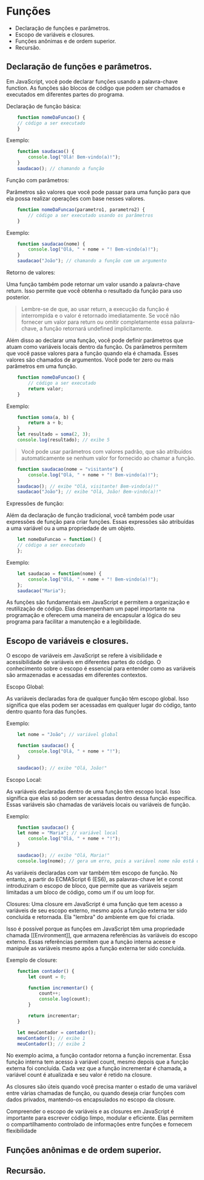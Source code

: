 #  Funções

- Declaração de funções e parâmetros.
- Escopo de variáveis e closures.
- Funções anônimas e de ordem superior.
- Recursão.

## Declaração de funções e parâmetros.

Em JavaScript, você pode declarar funções usando a palavra-chave function. As funções são blocos de código que podem ser chamados e executados em diferentes partes do programa.

Declaração de função básica:

```javascript
    function nomeDaFuncao() {
    // código a ser executado
    }
```

Exemplo: 

```javascript
    function saudacao() {
        console.log("Olá! Bem-vindo(a)!");
    }
    saudacao(); // chamando a função
```

Função com parâmetros:

Parâmetros são valores que você pode passar para uma função para que ela possa realizar operações com base nesses valores.

```javascript
    function nomeDaFuncao(parametro1, parametro2) {
        // código a ser executado usando os parâmetros
    }
```

Exemplo: 

```javascript
    function saudacao(nome) {
        console.log("Olá, " + nome + "! Bem-vindo(a)!");
    }
    saudacao("João"); // chamando a função com um argumento
```

Retorno de valores:

Uma função também pode retornar um valor usando a palavra-chave return. Isso permite que você obtenha o resultado da função para uso posterior.

> Lembre-se de que, ao usar return, a execução da função é interrompida e o valor é retornado imediatamente. Se você não fornecer um valor para return ou omitir completamente essa palavra-chave, a função retornará undefined implicitamente.

Além disso ao declarar uma função, você pode definir parâmetros que atuam como variáveis locais dentro da função. Os parâmetros permitem que você passe valores para a função quando ela é chamada. Esses valores são chamados de argumentos. Você pode ter zero ou mais parâmetros em uma função.

```javascript
    function nomeDaFuncao() {
        // código a ser executado
        return valor;
    }
```

Exemplo: 

```javascript
    function soma(a, b) {
        return a + b;
    }
    let resultado = soma(2, 3);
    console.log(resultado); // exibe 5
```

> Você pode usar parâmetros com valores padrão, que são atribuídos automaticamente se nenhum valor for fornecido ao chamar a função.

```javascript
    function saudacao(nome = "visitante") {
        console.log("Olá, " + nome + "! Bem-vindo(a)!");
    }
    saudacao(); // exibe "Olá, visitante! Bem-vindo(a)!"
    saudacao("João"); // exibe "Olá, João! Bem-vindo(a)!"
```

Expressões de função:

Além da declaração de função tradicional, você também pode usar expressões de função para criar funções. Essas expressões são atribuídas a uma variável ou a uma propriedade de um objeto.

```javascript
    let nomeDaFuncao = function() {
    // código a ser executado
    };
```

Exemplo: 

```javascript
    let saudacao = function(nome) {
        console.log("Olá, " + nome + "! Bem-vindo(a)!");
    };
    saudacao("Maria");
```


As funções são fundamentais em JavaScript e permitem a organização e reutilização de código. Elas desempenham um papel importante na programação e oferecem uma maneira de encapsular a lógica do seu programa para facilitar a manutenção e a legibilidade.

## Escopo de variáveis e closures.

O escopo de variáveis em JavaScript se refere à visibilidade e acessibilidade de variáveis em diferentes partes do código. O conhecimento sobre o escopo é essencial para entender como as variáveis são armazenadas e acessadas em diferentes contextos.

Escopo Global:

As variáveis declaradas fora de qualquer função têm escopo global. Isso significa que elas podem ser acessadas em qualquer lugar do código, tanto dentro quanto fora das funções.

Exemplo: 

```javascript
    let nome = "João"; // variável global

    function saudacao() {
        console.log("Olá, " + nome + "!");
    }

    saudacao(); // exibe "Olá, João!"
```

Escopo Local:

As variáveis declaradas dentro de uma função têm escopo local. Isso significa que elas só podem ser acessadas dentro dessa função específica. Essas variáveis são chamadas de variáveis locais ou variáveis de função.

Exemplo:

```javascript
    function saudacao() {
    let nome = "Maria"; // variável local
        console.log("Olá, " + nome + "!");
    }

    saudacao(); // exibe "Olá, Maria!"
    console.log(nome); // gera um erro, pois a variável nome não está definida neste escopo
```

As variáveis declaradas com var também têm escopo de função. No entanto, a partir do ECMAScript 6 (ES6), as palavras-chave let e const introduziram o escopo de bloco, que permite que as variáveis sejam limitadas a um bloco de código, como um if ou um loop for.

Closures:
Uma closure em JavaScript é uma função que tem acesso a variáveis de seu escopo externo, mesmo após a função externa ter sido concluída e retornada. Ela "lembra" do ambiente em que foi criada.

Isso é possível porque as funções em JavaScript têm uma propriedade chamada [[Environment]], que armazena referências às variáveis do escopo externo. Essas referências permitem que a função interna acesse e manipule as variáveis mesmo após a função externa ter sido concluída.

Exemplo de closure:

```javascript
    function contador() {
        let count = 0;

        function incrementar() {
            count++;
            console.log(count);
        }

        return incrementar;
    }

    let meuContador = contador();
    meuContador(); // exibe 1
    meuContador(); // exibe 2
```

No exemplo acima, a função contador retorna a função incrementar. Essa função interna tem acesso à variável count, mesmo depois que a função externa foi concluída. Cada vez que a função incrementar é chamada, a variável count é atualizada e seu valor é retido na closure.

As closures são úteis quando você precisa manter o estado de uma variável entre várias chamadas de função, ou quando deseja criar funções com dados privados, mantendo-os encapsulados no escopo da closure.

Compreender o escopo de variáveis e as closures em JavaScript é importante para escrever código limpo, modular e eficiente. Elas permitem o compartilhamento controlado de informações entre funções e fornecem flexibilidade

## Funções anônimas e de ordem superior.

## Recursão.